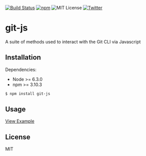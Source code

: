 [![Build Status](https://travis-ci.org/restlessdesign/git-js.svg?branch=master)](https://travis-ci.org/restlessdesign/git-js)
[![npm](https://img.shields.io/npm/v/npm.svg?maxAge=2592000)](https://www.npmjs.com/package/git-js)
![MIT License](https://img.shields.io/npm/l/git-js.svg)
[![Twitter](https://img.shields.io/badge/Twitter-@restlessdesign-gray.svg?style=flat)](https://twitter.com/restlessdesign)

# git-js

A suite of methods used to interact with the Git CLI via Javascript

## Installation

Dependencies:

- Node >= 6.3.0
- npm >= 3.10.3

```bash
$ npm install git-js
```

## Usage

[View Example](https://gist.github.com/restlessdesign/028f6b85749152025f76362dcb79a362)

## License

MIT
